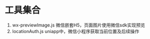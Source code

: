 # 工具集合
1. wx-previewImage.js  微信嵌套H5，页面图片使用微信sdk实现预览
2. locationAuth.js     uniapp中，微信小程序获取当前位置及后续操作
